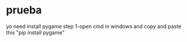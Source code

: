 # prueba
yo need install pygame 
step 1-open cmd in windows and copy and paste this
"pip install pygame"